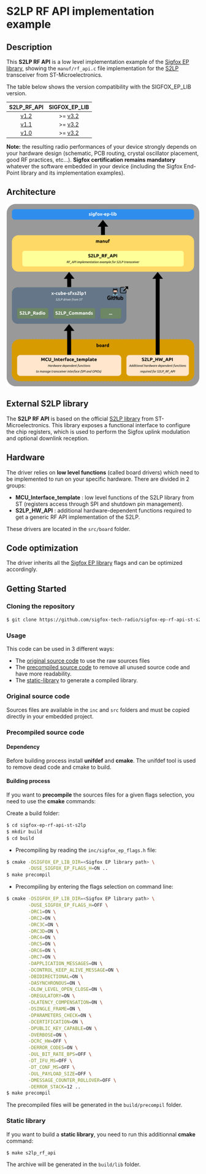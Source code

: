 # S2LP RF API implementation example

## Description

This **S2LP RF API** is a low level implementation example of the [Sigfox EP library](https://github.com/sigfox-tech-radio/sigfox-ep-lib), showing the `manuf/rf_api.c` file implementation for the [S2LP](https://www.st.com/en/wireless-connectivity/s2-lp.html) transceiver from ST-Microelectronics.

The table below shows the version compatibility with the SIGFOX_EP_LIB version.

|                                      **S2LP_RF_API**                                    |                                **SIGFOX_EP_LIB**                                |
|:---------------------------------------------------------------------------------------:|:-------------------------------------------------------------------------------:|
| [v1.2](https://github.com/sigfox-tech-radio/sigfox-ep-rf-api-st-s2lp/releases/tag/v1.2) | >= [v3.2](https://github.com/sigfox-tech-radio/sigfox-ep-lib/releases/tag/v3.2) |
| [v1.1](https://github.com/sigfox-tech-radio/sigfox-ep-rf-api-st-s2lp/releases/tag/v1.1) | >= [v3.2](https://github.com/sigfox-tech-radio/sigfox-ep-lib/releases/tag/v3.2) |
| [v1.0](https://github.com/sigfox-tech-radio/sigfox-ep-rf-api-st-s2lp/releases/tag/v1.0) | >= [v3.2](https://github.com/sigfox-tech-radio/sigfox-ep-lib/releases/tag/v3.2) |

**Note:** the resulting radio performances of your device strongly depends on your hardware design (schematic, PCB routing, crystal oscillator placement, good RF practices, etc...). **Sigfox certification remains mandatory** whatever the software embedded in your device (including the Sigfox End-Point library and its implementation examples).

## Architecture

<p align="center">
<img src="docs/images/sigfox_ep_example_st_s2lp_architecture.png" width="600"/>
</p>

## External S2LP library

The **S2LP RF API** is based on the official [S2LP library](https://github.com/STMicroelectronics/x-cube-sfxs2lp1/tree/main/Drivers/BSP/Components/S2LP/S2LP_Library) from ST-Microelectronics. This library exposes a functional interface to configure the chip registers, which is used to perform the Sigfox uplink modulation and optional downlink reception.

## Hardware

The driver relies on **low level functions** (called board drivers) which need to be implemented to run on your specific hardware. There are divided in 2 groups:

* **MCU_Interface_template** : low level functions of the S2LP library from ST (registers access through SPI and shutdown pin management).
* **S2LP_HW_API** : additional hardware-dependent functions required to get a generic RF API implementation of the S2LP.

These drivers are located in the `src/board` folder.

## Code optimization

The driver inherits all the [Sigfox EP library](https://github.com/sigfox-tech-radio/sigfox-ep-lib) flags and can be optimized accordingly.

## Getting Started

### Cloning the repository

```bash
$ git clone https://github.com/sigfox-tech-radio/sigfox-ep-rf-api-st-s2lp.git
```

### Usage

This code can be used in 3 different ways:
 * The [original source code](#original-source-code) to use the raw sources files
 * The [precompiled source code](#precompiled-source-code) to remove all unused source code and have more readability.
 * The [static-library](#static-library) to generate a compiled library.

### Original source code

Sources files are available in the `inc` and `src` folders and must be copied directly in your embedded project.

### Precompiled source code

#### Dependency

Before building process install **unifdef** and  **cmake**. The unifdef tool is used to remove dead code and cmake to build.

#### Building process

If you want to **precompile** the sources files for a given flags selection, you need to use the **cmake** commands:

Create a build folder:

```bash
$ cd sigfox-ep-rf-api-st-s2lp
$ mkdir build
$ cd build
```

* Precompiling by reading the `inc/sigfox_ep_flags.h` file:

```bash
$ cmake -DSIGFOX_EP_LIB_DIR=<Sigfox EP library path> \
		-DUSE_SIGFOX_EP_FLAGS_H=ON ..
$ make precompil
```
* Precompiling by entering the flags selection on command line:

```bash
$ cmake -DSIGFOX_EP_LIB_DIR=<Sigfox EP library path> \
		-DUSE_SIGFOX_EP_FLAGS_H=OFF \
        -DRC1=ON \
        -DRC2=ON \
        -DRC3C=ON \
        -DRC3D=ON \
        -DRC4=ON \
        -DRC5=ON \
        -DRC6=ON \
        -DRC7=ON \
        -DAPPLICATION_MESSAGES=ON \
        -DCONTROL_KEEP_ALIVE_MESSAGE=ON \
        -DBIDIRECTIONAL=ON \
        -DASYNCHRONOUS=ON \
        -DLOW_LEVEL_OPEN_CLOSE=ON \
        -DREGULATORY=ON \
        -DLATENCY_COMPENSATION=ON \
        -DSINGLE_FRAME=ON \
        -DPARAMETERS_CHECK=ON \
        -DCERTIFICATION=ON \
        -DPUBLIC_KEY_CAPABLE=ON \
        -DVERBOSE=ON \
        -DCRC_HW=OFF \
        -DERROR_CODES=ON \
        -DUL_BIT_RATE_BPS=OFF \
        -DT_IFU_MS=OFF \
        -DT_CONF_MS=OFF \
        -DUL_PAYLOAD_SIZE=OFF \
        -DMESSAGE_COUNTER_ROLLOVER=OFF \
        -DERROR_STACK=12 ..
$ make precompil
```

The precompiled files will be generated in the `build/precompil` folder.

### Static library

If you want to build a **static library**, you need to run this additionnal **cmake** command:

```bash
$ make s2lp_rf_api
```

The archive will be generated in the `build/lib` folder.
